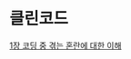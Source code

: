 # 클린코드

[1장 코딩 중 겪는 혼란에 대한 이해](./1%EC%9E%A5%20%EC%BD%94%EB%94%A9%20%EC%A4%91%20%EA%B2%AA%EB%8A%94%20%ED%98%BC%EB%9E%80%EC%97%90%20%EB%8C%80%ED%95%9C%20%EC%9D%B4%ED%95%B4.md)
